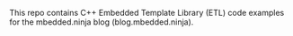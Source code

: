 This repo contains C++ Embedded Template Library (ETL) code examples for the mbedded.ninja blog (blog.mbedded.ninja).